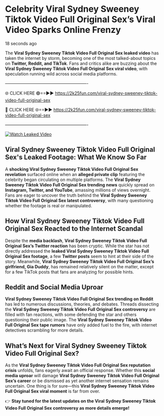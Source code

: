 # Celebrity Viral Sydney Sweeney Tiktok Video Full Original Sex’s Viral Video Sparks Online Frenzy

18 seconds ago

The **Viral Sydney Sweeney Tiktok Video Full Original Sex leaked video** has taken the internet by storm, becoming one of the most talked-about topics on **Twitter, Reddit, and TikTok**. Fans and critics alike are buzzing about the **Viral Sydney Sweeney Tiktok Video Full Original Sex viral video**, with speculation running wild across social media platforms.

———————————————————-

🌐 CLICK HERE 🟢==►► https://2k25fun.com/viral-sydney-sweeney-tiktok-video-full-original-sex

🔴 CLICK HERE 🌐==►► https://2k25fun.com/viral-sydney-sweeney-tiktok-video-full-original-sex

———————————————————-

[![Watch Leaked Video](https://miro.medium.com/v2/resize:fit:828/format:webp/1*cilzJN44JGOrTw9NJCrNHA.gif "Watch Leaked Video")](https://2k25fun.com/viral-sydney-sweeney-tiktok-video-full-original-sex)

## **Viral Sydney Sweeney Tiktok Video Full Original Sex's Leaked Footage: What We Know So Far**  
A **shocking Viral Sydney Sweeney Tiktok Video Full Original Sex revelation** surfaced online when an **alleged private clip** featuring the celebrity began circulating on multiple platforms. The **Viral Sydney Sweeney Tiktok Video Full Original Sex trending news** quickly spread on **Instagram, Twitter, and YouTube**, amassing millions of views overnight. Fans are eager to uncover the truth behind the **Viral Sydney Sweeney Tiktok Video Full Original Sex latest controversy**, with many questioning whether the footage is real or manipulated.  

## **How Viral Sydney Sweeney Tiktok Video Full Original Sex Reacted to the Internet Scandal**  
Despite the **media backlash**, **Viral Sydney Sweeney Tiktok Video Full Original Sex’s Twitter reaction** has been cryptic. While the star has not directly addressed the **leaked Viral Sydney Sweeney Tiktok Video Full Original Sex footage**, a few **Twitter posts** seem to hint at their side of the story. Meanwhile, **Viral Sydney Sweeney Tiktok Video Full Original Sex’s girlfriend, Gia Duddy**, has remained relatively silent on the matter, except for a few TikTok posts that fans are analyzing for possible hints.  

## **Reddit and Social Media Uproar**  
**Viral Sydney Sweeney Tiktok Video Full Original Sex trending on Reddit** has led to numerous discussions, theories, and debates. Threads dissecting the **Viral Sydney Sweeney Tiktok Video Full Original Sex controversy** are filled with fan reactions, with some defending the star and others questioning their public image. The **Viral Sydney Sweeney Tiktok Video Full Original Sex tape rumors** have only added fuel to the fire, with internet detectives scrambling for more details.  

## **What’s Next for Viral Sydney Sweeney Tiktok Video Full Original Sex?**  
As the **Viral Sydney Sweeney Tiktok Video Full Original Sex reputation crisis** unfolds, fans eagerly await an official response. Whether this **social media uproar** will damage **Viral Sydney Sweeney Tiktok Video Full Original Sex’s career** or be dismissed as yet another internet sensation remains uncertain. One thing is for sure—this **Viral Sydney Sweeney Tiktok Video Full Original Sex viral moment** is far from over.  

👉 **Stay tuned for the latest updates on the Viral Sydney Sweeney Tiktok Video Full Original Sex controversy as more details emerge!**  